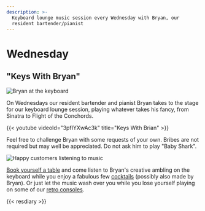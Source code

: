 ```yaml
---
description: >-
  Keyboard lounge music session every Wednesday with Bryan, our
  resident bartender/pianist
---
```


# Wednesday

## "Keys With Bryan"

![Bryan at the keyboard](images/keyswithbryan.jpeg)

On Wednesdays our resident bartender and pianist Bryan takes to the
stage for our keyboard lounge session, playing whatever takes his
fancy, from Sinatra to Flight of the Conchords.

{{< youtube videoId="3pfIYXwAc3k" title="Keys With Brian" >}}

Feel free to challenge Bryan with some requests of your own.  Bribes
are not required but may well be appreciated.  Do not ask him to play
"Baby Shark".

![Happy customers listening to music](images/snug.jpeg)

[Book yourself a table](#resdiary) and come listen to Bryan's creative
ambling on the keyboard while you enjoy a fabulous few
[cocktails](../menu/index.md) (possibly also made by Bryan).  Or just
let the music wash over you while you lose yourself playing on some of
our [retro consoles](../games/index.md).

{{< resdiary >}}
